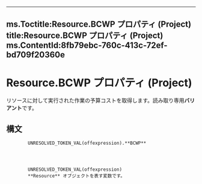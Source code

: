 

---
ms.Toctitle:Resource.BCWP プロパティ (Project)
title:Resource.BCWP プロパティ (Project)
ms.ContentId:8fb79ebc-760c-413c-72ef-bd709f20360e
---
# Resource.BCWP プロパティ (Project)




リソースに対して実行された作業の予算コストを取得します。読み取り専用**バリアント**です。

## 構文

            UNRESOLVED_TOKEN_VAL(offexpression).**BCWP**




            UNRESOLVED_TOKEN_VAL(offexpression)
            **Resource** オブジェクトを表す変数です。




